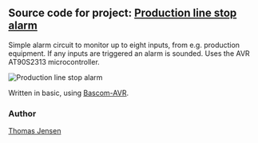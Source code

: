 ## Source code for project: [Production line stop alarm](https://uctrl.io/p/159)

Simple alarm circuit to monitor up to eight inputs, from e.g. production equipment. If any inputs are triggered an alarm is sounded. Uses the AVR AT90S2313 microcontroller.

![Production line stop alarm](https://uctrl.io/images/medium/421)

Written in basic, using [Bascom-AVR](http://www.mcselec.com/).

### Author
[Thomas Jensen](https://uctrl.io/@hebron)
